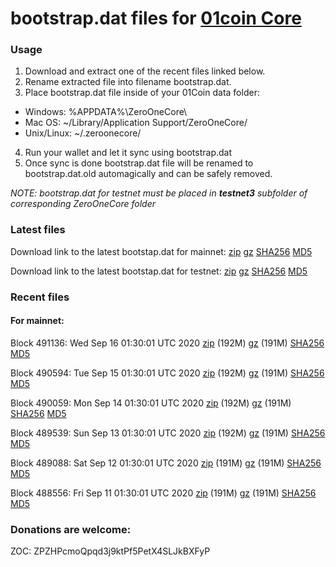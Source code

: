 # bootstrap.dat files for [01coin Core](https://01coin.io)

### Usage

1. Download and extract one of the recent files linked below.
2. Rename extracted file into filename bootstrap.dat.
3. Place bootstrap.dat file inside of your 01Coin data folder:
 - Windows: %APPDATA%\ZeroOneCore\
 - Mac OS: ~/Library/Application Support/ZeroOneCore/
 - Unix/Linux: ~/.zeroonecore/
4. Run your wallet and let it sync using bootstrap.dat
5. Once sync is done bootstrap.dat file will be renamed to bootstrap.dat.old automagically and can be safely removed.

_NOTE: bootstrap.dat for testnet must be placed in **testnet3** subfolder of corresponding ZeroOneCore folder_

### Latest files
Download link to the latest bootstap.dat for mainnet: [zip](https://files.01coin.io/mainnet/bootstrap.dat.zip) [gz](https://files.01coin.io/mainnet/bootstrap.dat.tar.gz) [SHA256](https://files.01coin.io/mainnet/sha256.txt) [MD5](https://files.01coin.io/mainnet/md5.txt)

Download link to the latest bootstap.dat for testnet: [zip](https://files.01coin.io/testnet/bootstrap.dat.zip) [gz](https://files.01coin.io/testnet/bootstrap.dat.tar.gz) [SHA256](https://files.01coin.io/testnet/sha256.txt) [MD5](https://files.01coin.io/testnet/md5.txt)

### Recent files

#### For mainnet:

Block 491136: Wed Sep 16 01:30:01 UTC 2020 [zip](https://files.01coin.io/mainnet/2020-09-16/bootstrap.dat.zip) (192M) [gz](https://files.01coin.io/mainnet/2020-09-16/bootstrap.dat.tar.gz) (191M) [SHA256](https://files.01coin.io/mainnet/2020-09-16/sha256.txt) [MD5](https://files.01coin.io/mainnet/2020-09-16/md5.txt)

Block 490594: Tue Sep 15 01:30:01 UTC 2020 [zip](https://files.01coin.io/mainnet/2020-09-15/bootstrap.dat.zip) (192M) [gz](https://files.01coin.io/mainnet/2020-09-15/bootstrap.dat.tar.gz) (191M) [SHA256](https://files.01coin.io/mainnet/2020-09-15/sha256.txt) [MD5](https://files.01coin.io/mainnet/2020-09-15/md5.txt)

Block 490059: Mon Sep 14 01:30:01 UTC 2020 [zip](https://files.01coin.io/mainnet/2020-09-14/bootstrap.dat.zip) (192M) [gz](https://files.01coin.io/mainnet/2020-09-14/bootstrap.dat.tar.gz) (191M) [SHA256](https://files.01coin.io/mainnet/2020-09-14/sha256.txt) [MD5](https://files.01coin.io/mainnet/2020-09-14/md5.txt)

Block 489539: Sun Sep 13 01:30:01 UTC 2020 [zip](https://files.01coin.io/mainnet/2020-09-13/bootstrap.dat.zip) (192M) [gz](https://files.01coin.io/mainnet/2020-09-13/bootstrap.dat.tar.gz) (191M) [SHA256](https://files.01coin.io/mainnet/2020-09-13/sha256.txt) [MD5](https://files.01coin.io/mainnet/2020-09-13/md5.txt)

Block 489088: Sat Sep 12 01:30:01 UTC 2020 [zip](https://files.01coin.io/mainnet/2020-09-12/bootstrap.dat.zip) (191M) [gz](https://files.01coin.io/mainnet/2020-09-12/bootstrap.dat.tar.gz) (191M) [SHA256](https://files.01coin.io/mainnet/2020-09-12/sha256.txt) [MD5](https://files.01coin.io/mainnet/2020-09-12/md5.txt)

Block 488556: Fri Sep 11 01:30:01 UTC 2020 [zip](https://files.01coin.io/mainnet/2020-09-11/bootstrap.dat.zip) (191M) [gz](https://files.01coin.io/mainnet/2020-09-11/bootstrap.dat.tar.gz) (191M) [SHA256](https://files.01coin.io/mainnet/2020-09-11/sha256.txt) [MD5](https://files.01coin.io/mainnet/2020-09-11/md5.txt)


### Donations are welcome:

ZOC: ZPZHPcmoQpqd3j9ktPf5PetX4SLJkBXFyP
